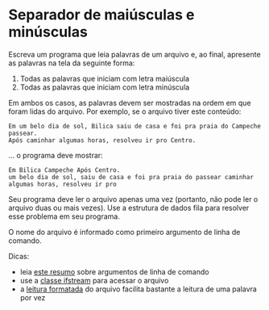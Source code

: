 # Separador de maiúsculas e minúsculas

Escreva um programa que leia palavras de um arquivo e, ao final, apresente as palavras na tela da seguinte forma:

1. Todas as palavras que iniciam com letra maiúscula
1. Todas as palavras que iniciam com letra minúscula

Em ambos os casos, as palavras devem ser mostradas na ordem em que foram lidas do arquivo. Por exemplo, se o arquivo tiver este conteúdo:

```
Em um belo dia de sol, Bilica saiu de casa e foi pra praia do Campeche passear.
Após caminhar algumas horas, resolveu ir pro Centro.
```
... o programa deve mostrar:

```
Em Bilica Campeche Após Centro.
um belo dia de sol, saiu de casa e foi pra praia do passear caminhar algumas horas, resolveu ir pro
```

Seu programa deve ler o arquivo apenas uma vez (portanto, não pode ler o arquivo duas ou mais vezes). Use a estrutura de dados fila para resolver esse problema em seu programa.

O nome do arquivo é informado como primeiro argumento de linha de comando.

Dicas:

* leia [este resumo](https://wiki.sj.ifsc.edu.br/wiki/index.php/Introdu%C3%A7%C3%A3o_C%2B%2B#Argumentos_de_linha_de_comando) sobre argumentos de linha de comando
* use a [classe ifstream](https://wiki.sj.ifsc.edu.br/wiki/index.php/Introdu%C3%A7%C3%A3o_C%2B%2B#streams_e_arquivos) para acessar o arquivo
* a [leitura formatada](https://wiki.sj.ifsc.edu.br/wiki/index.php/Introdu%C3%A7%C3%A3o_C%2B%2B#Leitura_e_escrita_formatada) do arquivo facilita bastante a leitura de uma palavra por vez